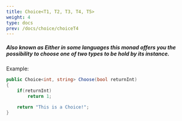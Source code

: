 ```yaml
---
title: Choice<T1, T2, T3, T4, T5>
weight: 4
type: docs
prev: /docs/choice/choiceT4
---
```


##### Also known as Either in some languages this monad offers you the possibility to choose one of two types to be hold by its instance.

Example:

```c# {filename="choice.cs"}
public Choice<int, string> Choose(bool returnInt)
{
    if(returnInt)
        return 1;

    return "This is a Choice!";
}
```
